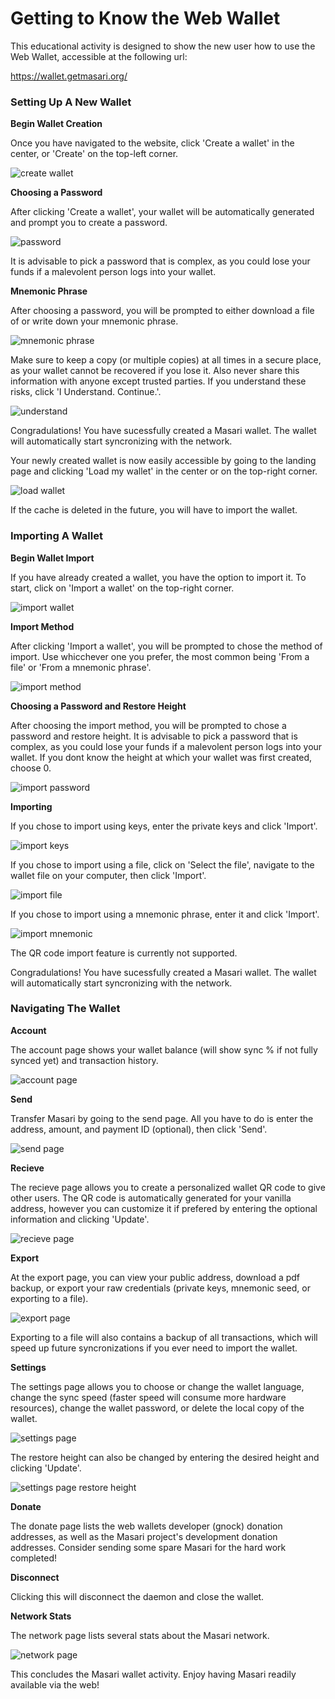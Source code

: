 # Getting to Know the Web Wallet

This educational activity is designed to show the new user how to use the Web Wallet, accessible at the following url:

https://wallet.getmasari.org/

### Setting Up A New Wallet

**Begin Wallet Creation**

Once you have navigated to the website, click 'Create a wallet' in the center, or 'Create' on the top-left corner.

![create wallet](https://raw.githubusercontent.com/JeuTheIdit/Masari-Marketing/master/Tutorials/Web-Wallet/Images/create%20wallet.PNG)

**Choosing a Password**

After clicking 'Create a wallet', your wallet will be automatically generated and prompt you to create a password.

![password](https://raw.githubusercontent.com/JeuTheIdit/Masari-Marketing/master/Tutorials/Web-Wallet/Images/password.PNG)

It is advisable to pick a password that is complex, as you could lose your funds if a malevolent person logs into your wallet.

**Mnemonic Phrase**

After choosing a password, you will be prompted to either download a file of or write down your mnemonic phrase.

![mnemonic phrase](https://raw.githubusercontent.com/JeuTheIdit/Masari-Marketing/master/Tutorials/Web-Wallet/Images/mnemonic%20seed.PNG)

Make sure to keep a copy (or multiple copies) at all times in a secure place, as your wallet cannot be recovered if you lose it. Also never share this information with anyone except trusted parties. If you understand these risks, click 'I Understand. Continue.'.

![understand](https://raw.githubusercontent.com/JeuTheIdit/Masari-Marketing/master/Tutorials/Web-Wallet/Images/understand.PNG)

Congradulations! You have sucessfully created a Masari wallet. The wallet will automatically start syncronizing with the network.

Your newly created wallet is now easily accessible by going to the landing page and clicking 'Load my wallet' in the center or on the top-right corner. 

![load wallet](https://raw.githubusercontent.com/JeuTheIdit/Masari-Marketing/master/Tutorials/Web-Wallet/Images/load%20wallet.PNG)

If the cache is deleted in the future, you will have to import the wallet.

### Importing A Wallet

**Begin Wallet Import**

If you have already created a wallet, you have the option to import it.  To start, click on 'Import a wallet' on the top-right corner.

![import wallet](https://raw.githubusercontent.com/JeuTheIdit/Masari-Marketing/master/Tutorials/Web-Wallet/Images/import%20wallet.PNG)

**Import Method**

After clicking 'Import a wallet', you will be prompted to chose the method of import. Use whicchever one you prefer, the most common being 'From a file' or 'From a mnemonic phrase'.

![import method](https://raw.githubusercontent.com/JeuTheIdit/Masari-Marketing/master/Tutorials/Web-Wallet/Images/import%20method.PNG)

**Choosing a Password and Restore Height**

After choosing the import method, you will be prompted to chose a password and restore height. It is advisable to pick a password that is complex, as you could lose your funds if a malevolent person logs into your wallet. If you dont know the height at which your wallet was first created, choose 0.

![import password](https://raw.githubusercontent.com/JeuTheIdit/Masari-Marketing/master/Tutorials/Web-Wallet/Images/import%20password.PNG)

**Importing**

If you chose to import using keys, enter the private keys and click 'Import'.

![import keys](https://raw.githubusercontent.com/JeuTheIdit/Masari-Marketing/master/Tutorials/Web-Wallet/Images/import%20keys.PNG)

If you chose to import using a file, click on 'Select the file', navigate to the wallet file on your computer, then click 'Import'.

![import file](https://raw.githubusercontent.com/JeuTheIdit/Masari-Marketing/master/Tutorials/Web-Wallet/Images/import%20file.PNG)

If you chose to import using a mnemonic phrase, enter it and click 'Import'.

![import mnemonic](https://raw.githubusercontent.com/JeuTheIdit/Masari-Marketing/master/Tutorials/Web-Wallet/Images/import%20mnemonic%20phrase.PNG)

The QR code import feature is currently not supported.

Congradulations! You have sucessfully created a Masari wallet. The wallet will automatically start syncronizing with the network.

### Navigating The Wallet

**Account**

The account page shows your wallet balance (will show sync % if not fully synced yet) and transaction history.

![account page](https://raw.githubusercontent.com/JeuTheIdit/Masari-Marketing/master/Tutorials/Web-Wallet/Images/account%20page.PNG)

**Send**

Transfer Masari by going to the send page. All you have to do is enter the address, amount, and payment ID (optional), then click 'Send'.

![send page](https://raw.githubusercontent.com/JeuTheIdit/Masari-Marketing/master/Tutorials/Web-Wallet/Images/send%20page.PNG)

**Recieve**

The recieve page allows you to create a personalized wallet QR code to give other users. The QR code is automatically generated for your vanilla address, however you can customize it if prefered by entering the optional information and clicking 'Update'.

![recieve page](https://raw.githubusercontent.com/JeuTheIdit/Masari-Marketing/master/Tutorials/Web-Wallet/Images/recieve%20page.PNG)

**Export**

At the export page, you can view your public address, download a pdf backup, or export your raw credentials (private keys, mnemonic seed, or exporting to a file).

![export page](https://raw.githubusercontent.com/JeuTheIdit/Masari-Marketing/master/Tutorials/Web-Wallet/Images/export%20page.PNG)

Exporting to a file will also contains a backup of all transactions, which will speed up future syncronizations if you ever need to import the wallet.

**Settings**

The settings page allows you to choose or change the wallet language, change the sync speed (faster speed will consume more hardware resources), change the wallet password, or delete the local copy of the wallet.

![settings page](https://raw.githubusercontent.com/JeuTheIdit/Masari-Marketing/master/Tutorials/Web-Wallet/Images/settings%20page.PNG)

The restore height can also be changed by entering the desired height and clicking 'Update'.

![settings page restore height](https://raw.githubusercontent.com/JeuTheIdit/Masari-Marketing/master/Tutorials/Web-Wallet/Images/settings%20page%20restore%20height.PNG)

**Donate**

The donate page lists the web wallets developer (gnock) donation addresses, as well as the Masari project's development donation addresses. Consider sending some spare Masari for the hard work completed!

**Disconnect**

Clicking this will disconnect the daemon and close the wallet.

**Network Stats**

The network page lists several stats about the Masari network.

![network page](https://raw.githubusercontent.com/JeuTheIdit/Masari-Marketing/master/Tutorials/Web-Wallet/Images/network%20stats%20page.PNG)

This concludes the Masari wallet activity. Enjoy having Masari readily available via the web!
